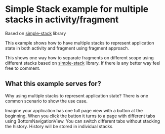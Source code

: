 # Simple Stack example for multiple stacks in activity/fragment

Based on [simple-stack](https://github.com/Zhuinden/simple-stack/) library

This example shows how to have multiple stacks to represent application state in both activity and fragment using fragment approach.

This shows one way how to separate fragments on different scope using different stacks based on [simple-stack](https://github.com/Zhuinden/simple-stack/) library. If there is any better way feel free to comment.

## What this example serves for?

Why using multiple stacks to represent application state? There is one common scenario to show the use case.

Imagine your application has one full page view with a button at the beginning. When you click the button it turns to a page with different tabs using BottomNavigationView. You can switch different tabs without stacking the history. History will be stored in individual stacks.


